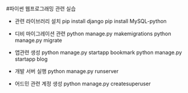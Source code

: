 
#파이썬 웹프로그래밍 관련 실습

 - 관련 라이브러리 설치
pip install django
pip install MySQL-python

 - 디비 마이그레이션 관련
python manage.py makemigrations
python manage.py migrate

 - 앱관련 생성
python manage.py startapp bookmark
python manage.py startapp blog

 - 개발 서버 실행
python manage.py runserver

 - 어드민 관련 계정 생성
python manage.py createsuperuser
